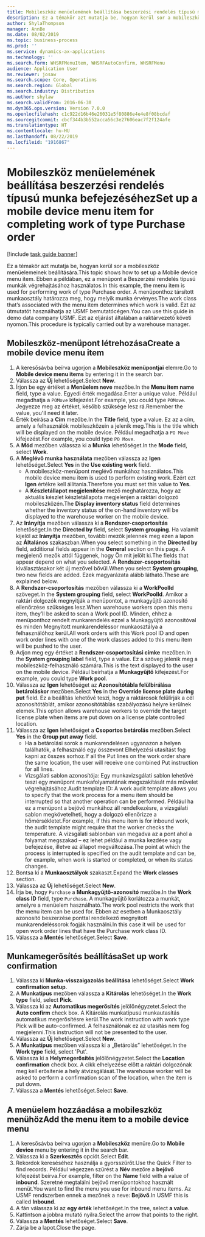 ```yaml
---
title: Mobileszköz menüelemének beállítása beszerzési rendelés típusú munka befejezéséhez
description: Ez a témakör azt mutatja be, hogyan kerül sor a mobileszköz menüelemeinek beállítására.
author: ShylaThompson
manager: AnnBe
ms.date: 08/02/2019
ms.topic: business-process
ms.prod: ''
ms.service: dynamics-ax-applications
ms.technology: ''
ms.search.form: WHSRFMenuItem, WHSRFAutoConfirm, WHSRFMenu
audience: Application User
ms.reviewer: josaw
ms.search.scope: Core, Operations
ms.search.region: Global
ms.search.industry: Distribution
ms.author: shylaw
ms.search.validFrom: 2016-06-30
ms.dyn365.ops.version: Version 7.0.0
ms.openlocfilehash: c1c922d16b46e26031e5f80886e4e4e8f08bcdaf
ms.sourcegitcommit: cbcf344b3b552acca56c3e27606eac7f2f124afe
ms.translationtype: HT
ms.contentlocale: hu-HU
ms.lasthandoff: 08/22/2019
ms.locfileid: "1916867"
---
```

# <a name="set-up-a-mobile-device-menu-item-for-completing-work-of-type-purchase-order"></a><span data-ttu-id="fccdc-103">Mobileszköz menüelemének beállítása beszerzési rendelés típusú munka befejezéséhez</span><span class="sxs-lookup"><span data-stu-id="fccdc-103">Set up a mobile device menu item for completing work of type Purchase order</span></span>

[!include [task guide banner](../../includes/task-guide-banner.md)]

<span data-ttu-id="fccdc-104">Ez a témakör azt mutatja be, hogyan kerül sor a mobileszköz menüelemeinek beállítására.</span><span class="sxs-lookup"><span data-stu-id="fccdc-104">This topic shows how to set up a Mobile device menu item.</span></span> <span data-ttu-id="fccdc-105">Ebben a példában, ez a menüpont a Beszerzési rendelés típusú munkák végrehajtásához használatos.</span><span class="sxs-lookup"><span data-stu-id="fccdc-105">In this example, the menu item is used for performing work of type Purchase order.</span></span> <span data-ttu-id="fccdc-106">A menüponthoz társított munkaosztály határozza meg, hogy melyik munka érvényes.</span><span class="sxs-lookup"><span data-stu-id="fccdc-106">The work class that’s associated with the menu item determines which work is valid.</span></span> <span data-ttu-id="fccdc-107">Ezt az útmutatót használhatja az USMF bemutatócégen.</span><span class="sxs-lookup"><span data-stu-id="fccdc-107">You can use this guide in demo data company USMF.</span></span> <span data-ttu-id="fccdc-108">Ezt az eljárást általában a raktárvezető követi nyomon.</span><span class="sxs-lookup"><span data-stu-id="fccdc-108">This procedure is typically carried out by a warehouse manager.</span></span>


## <a name="create-a-mobile-device-menu-item"></a><span data-ttu-id="fccdc-109">Mobileszköz-menüpont létrehozása</span><span class="sxs-lookup"><span data-stu-id="fccdc-109">Create a mobile device menu item</span></span>
1. <span data-ttu-id="fccdc-110">A keresősávba beírva ugorjon a **Mobileszköz menüpontjai** elemre.</span><span class="sxs-lookup"><span data-stu-id="fccdc-110">Go to **Mobile device menu items** by entering it in the search bar.</span></span>
2. <span data-ttu-id="fccdc-111">Válassza az **Új** lehetőséget.</span><span class="sxs-lookup"><span data-stu-id="fccdc-111">Select **New**.</span></span>
3. <span data-ttu-id="fccdc-112">Írjon be egy értéket a **Menüelem neve** mezőbe.</span><span class="sxs-lookup"><span data-stu-id="fccdc-112">In the **Menu item name** field, type a value.</span></span> <span data-ttu-id="fccdc-113">Egyedi érték megadása.</span><span class="sxs-lookup"><span data-stu-id="fccdc-113">Enter a unique value.</span></span> <span data-ttu-id="fccdc-114">Például megadhatja a `POMove` kifejezést.</span><span class="sxs-lookup"><span data-stu-id="fccdc-114">For example, you could type `POMove`.</span></span> <span data-ttu-id="fccdc-115">Jegyezze meg az értéket, később szüksége lesz rá.</span><span class="sxs-lookup"><span data-stu-id="fccdc-115">Remember the value, you'll need it later.</span></span>  
4. <span data-ttu-id="fccdc-116">Érték beírása a **Cím** mezőbe.</span><span class="sxs-lookup"><span data-stu-id="fccdc-116">In the **Title** field, type a value.</span></span> <span data-ttu-id="fccdc-117">Ez az a cím, amely a felhasználók mobileszközein a jelenik meg.</span><span class="sxs-lookup"><span data-stu-id="fccdc-117">This is the title which will be displayed on the mobile device.</span></span> <span data-ttu-id="fccdc-118">Például megadhatja a `PO Move` kifejezést.</span><span class="sxs-lookup"><span data-stu-id="fccdc-118">For example, you could type `PO Move`.</span></span>  
5. <span data-ttu-id="fccdc-119">A **Mód** mezőben válassza ki a **Munka** lehetőséget.</span><span class="sxs-lookup"><span data-stu-id="fccdc-119">In the **Mode** field, select **Work**.</span></span>
6. <span data-ttu-id="fccdc-120">A **Meglévő munka használata** mezőben válassza az **Igen** lehetőséget.</span><span class="sxs-lookup"><span data-stu-id="fccdc-120">Select **Yes** in the **Use existing work** field.</span></span>
    - <span data-ttu-id="fccdc-121">A mobileszköz-menüpont meglévő munkához használatos.</span><span class="sxs-lookup"><span data-stu-id="fccdc-121">This mobile device menu item is used to perform existing work.</span></span> <span data-ttu-id="fccdc-122">Ezért ezt **Igen** értékre kell állítania.</span><span class="sxs-lookup"><span data-stu-id="fccdc-122">Therefore you must set this value to **Yes**.</span></span>  
    - <span data-ttu-id="fccdc-123">A **Készletállapot megjelenítése** mező meghatározza, hogy az aktuális készlet készletállapota megjelenjen a raktári dolgozó mobileszközén.</span><span class="sxs-lookup"><span data-stu-id="fccdc-123">The **Display inventory status** field determines whether the inventory status of the on-hand inventory will be displayed to the warehouse worker on the mobile device.</span></span>  
7. <span data-ttu-id="fccdc-124">Az **Irányítja** mezőben válassza ki a **Rendszer-csoportosítás** lehetőséget.</span><span class="sxs-lookup"><span data-stu-id="fccdc-124">In the **Directed by** field, select **System grouping**.</span></span> <span data-ttu-id="fccdc-125">Ha valamit kijelöl az **Irányítja** mezőben, további mezők jelennek meg ezen a lapon az **Általános** szakaszban.</span><span class="sxs-lookup"><span data-stu-id="fccdc-125">When you select something in the **Directed by** field, additional fields appear in the **General** section on this page.</span></span> <span data-ttu-id="fccdc-126">A megjelenő mezők attól függenek, hogy Ön mit jelölt ki.</span><span class="sxs-lookup"><span data-stu-id="fccdc-126">The fields that appear depend on what you selected.</span></span> <span data-ttu-id="fccdc-127">A **Rendszer-csoportosítás** kiválasztásakor két új mezővel bővül.</span><span class="sxs-lookup"><span data-stu-id="fccdc-127">When you select **System grouping**, two new fields are added.</span></span> <span data-ttu-id="fccdc-128">Ezek magyarázata alább látható.</span><span class="sxs-lookup"><span data-stu-id="fccdc-128">These are explained below.</span></span>  
8. <span data-ttu-id="fccdc-129">A **Rendszer-csoportosítás** mezőben válassza ki a **WorkPoolId** szöveget.</span><span class="sxs-lookup"><span data-stu-id="fccdc-129">In the **System grouping** field, select **WorkPoolId**.</span></span> <span data-ttu-id="fccdc-130">Amikor a raktári dolgozók megnyitják a menüpontot, a munkagyűjtő azonosító ellenőrzése szükséges lesz.</span><span class="sxs-lookup"><span data-stu-id="fccdc-130">When warehouse workers open this menu item, they’ll be asked to scan a Work pool ID.</span></span> <span data-ttu-id="fccdc-131">Minden, ehhez a menüponthoz rendelt munkarendelés ezzel a Munkagyűjtő azonosítóval és minden Megnyitott munkarendeléssor munkaosztálya a felhasználóhoz kerül.</span><span class="sxs-lookup"><span data-stu-id="fccdc-131">All work orders with this Work pool ID and open work order lines with one of the work classes added to this menu item will be pushed to the user.</span></span>  
9. <span data-ttu-id="fccdc-132">Adjon meg egy értéket a **Rendszer-csoportosítási címke** mezőben.</span><span class="sxs-lookup"><span data-stu-id="fccdc-132">In the **System grouping label** field, type a value.</span></span> <span data-ttu-id="fccdc-133">Ez a szöveg jelenik meg a mobileszköz-felhasználó számára.</span><span class="sxs-lookup"><span data-stu-id="fccdc-133">This is the text displayed to the user on the mobile device.</span></span> <span data-ttu-id="fccdc-134">Például beírhatja a **Munkagyűjtő** kifejezést.</span><span class="sxs-lookup"><span data-stu-id="fccdc-134">For example, you could type **Work pool**.</span></span>  
10. <span data-ttu-id="fccdc-135">Válassza az **Igen** lehetőséget az **Azonosítótábla felülbírálása betároláskor** mezőben.</span><span class="sxs-lookup"><span data-stu-id="fccdc-135">Select **Yes** in the **Override license plate during put** field.</span></span> <span data-ttu-id="fccdc-136">Ez a beállítás lehetővé teszi, hogy a raktárosok felülírják a cél azonosítótáblát, amikor azonosítótáblás szabályozású helyre kerülnek elemek.</span><span class="sxs-lookup"><span data-stu-id="fccdc-136">This option allows warehouse workers to override the target license plate when items are put down on a license plate controlled location.</span></span>  
11. <span data-ttu-id="fccdc-137">Válassza az **Igen** lehetőséget a **Csoportos betárolás** mezőben.</span><span class="sxs-lookup"><span data-stu-id="fccdc-137">Select **Yes** in the **Group put away** field.</span></span>
    - <span data-ttu-id="fccdc-138">Ha a betárolási sorok a munkarendelésen ugyanazon a helyen találhatók, a felhasználó egy összevont Elhelyezési utasítást fog kapni az összes sorhoz.</span><span class="sxs-lookup"><span data-stu-id="fccdc-138">If all the Put lines on the work order share the same location, the user will receive one combined Put instruction for all lines.</span></span> 
    - <span data-ttu-id="fccdc-139">Vizsgálati sablon azonosítója: Egy munkavizsgálati sablon lehetővé teszi egy menüpont munkafolyamatának megszakítását más művelet végrehajtásához.</span><span class="sxs-lookup"><span data-stu-id="fccdc-139">Audit template ID: A work audit template allows you to specify that the work process for a menu item should be interrupted so that another operation can be performed.</span></span> <span data-ttu-id="fccdc-140">Például ha ez a menüpont a bejövő munkához áll rendelkezésre, a vizsgálati sablon megkövetelheti, hogy a dolgozó ellenőrizze a hőmérsékletet.</span><span class="sxs-lookup"><span data-stu-id="fccdc-140">For example, if this menu item is for inbound work, the audit template might require that the worker checks the temperature.</span></span> <span data-ttu-id="fccdc-141">A vizsgálati sablonban van megadva az a pont ahol a folyamat megszakad – ez lehet például a munka kezdése vagy befejezése, illetve az állapot megváltozása.</span><span class="sxs-lookup"><span data-stu-id="fccdc-141">The point at which the process is interrupted is specified on the audit template and can be, for example, when work is started or completed, or when its status changes.</span></span>  
12. <span data-ttu-id="fccdc-142">Bontsa ki a **Munkaosztályok** szakaszt.</span><span class="sxs-lookup"><span data-stu-id="fccdc-142">Expand the **Work classes** section.</span></span>
13. <span data-ttu-id="fccdc-143">Válassza az **Új** lehetőséget.</span><span class="sxs-lookup"><span data-stu-id="fccdc-143">Select **New**.</span></span>
14. <span data-ttu-id="fccdc-144">Írja be, hogy `Purchase` a **Munkagyűjtő-azonosító** mezőbe.</span><span class="sxs-lookup"><span data-stu-id="fccdc-144">In the **Work class ID** field, type `Purchase`.</span></span> <span data-ttu-id="fccdc-145">A munkagyűjtő korlátozza a munkát, amelyre a menüelem használható.</span><span class="sxs-lookup"><span data-stu-id="fccdc-145">The work pool restricts the work that the menu item can be used for.</span></span> <span data-ttu-id="fccdc-146">Ebben az esetben a Munkaosztály azonosító beszerzése ponttal rendelkező megnyitott munkarendeléssorok fogják használni.</span><span class="sxs-lookup"><span data-stu-id="fccdc-146">In this case it will be used for open work order lines that have the Purchase work class ID.</span></span>  
15. <span data-ttu-id="fccdc-147">Válassza a **Mentés** lehetőséget.</span><span class="sxs-lookup"><span data-stu-id="fccdc-147">Select **Save**.</span></span>

## <a name="set-up-work-confirmation"></a><span data-ttu-id="fccdc-148">Munkamegerősítés beállítása</span><span class="sxs-lookup"><span data-stu-id="fccdc-148">Set up work confirmation</span></span>
1. <span data-ttu-id="fccdc-149">Válassza ki **Munka-visszaigazolás beállítása** lehetőséget.</span><span class="sxs-lookup"><span data-stu-id="fccdc-149">Select **Work confirmation setup**.</span></span>
2. <span data-ttu-id="fccdc-150">A **Munkatípus** mezőben válassza a **Kitárolás** lehetőséget.</span><span class="sxs-lookup"><span data-stu-id="fccdc-150">In the **Work type** field, select **Pick**.</span></span>
3. <span data-ttu-id="fccdc-151">Válassza ki az **Automatikus megerősítés** jelölőnégyzetet.</span><span class="sxs-lookup"><span data-stu-id="fccdc-151">Select the **Auto confirm** check box.</span></span> <span data-ttu-id="fccdc-152">A Kitárolás munkatípusú munkautasítás automatikus megerősítésre kerül.</span><span class="sxs-lookup"><span data-stu-id="fccdc-152">The work instruction with work type Pick will be auto-confirmed.</span></span> <span data-ttu-id="fccdc-153">A felhasználónak ez az utasítás nem fog megjelenni.</span><span class="sxs-lookup"><span data-stu-id="fccdc-153">This instruction will not be presented to the user.</span></span>  
4. <span data-ttu-id="fccdc-154">Válassza az **Új** lehetőséget.</span><span class="sxs-lookup"><span data-stu-id="fccdc-154">Select **New**.</span></span>
5. <span data-ttu-id="fccdc-155">A **Munkatípus** mezőben válassza ki a „Betárolás” lehetőséget.</span><span class="sxs-lookup"><span data-stu-id="fccdc-155">In the **Work type** field, select 'Put'.</span></span>
6. <span data-ttu-id="fccdc-156">Válassza ki a **Helymegerősítés** jelölőnégyzetet.</span><span class="sxs-lookup"><span data-stu-id="fccdc-156">Select the **Location confirmation** check box.</span></span> <span data-ttu-id="fccdc-157">A cikk elhelyezése előtt a raktári dolgozónak meg kell erősítenie a hely átvizsgálását.</span><span class="sxs-lookup"><span data-stu-id="fccdc-157">The warehouse worker will be asked to perform a confirmation scan of the location, when the item is put down.</span></span>  
7. <span data-ttu-id="fccdc-158">Válassza a **Mentés** lehetőséget.</span><span class="sxs-lookup"><span data-stu-id="fccdc-158">Select **Save**.</span></span>

## <a name="add-the-menu-item-to-a-mobile-device-menu"></a><span data-ttu-id="fccdc-159">A menüelem hozzáadása a mobileszköz menühöz</span><span class="sxs-lookup"><span data-stu-id="fccdc-159">Add the menu item to a mobile device menu</span></span>
1. <span data-ttu-id="fccdc-160">A keresősávba beírva ugorjon a **Mobileszköz** menüre.</span><span class="sxs-lookup"><span data-stu-id="fccdc-160">Go to **Mobile device** menu by entering it in the search bar.</span></span>
2. <span data-ttu-id="fccdc-161">Válassza ki a **Szerkesztés** opciót.</span><span class="sxs-lookup"><span data-stu-id="fccdc-161">Select **Edit**.</span></span>
3. <span data-ttu-id="fccdc-162">Rekordok kereséséhez használja a gyorsszűrőt.</span><span class="sxs-lookup"><span data-stu-id="fccdc-162">Use the Quick Filter to find records.</span></span> <span data-ttu-id="fccdc-163">Például végezzen szűrést a **Név** mezőre a **bejövő** kifejezést beírva.</span><span class="sxs-lookup"><span data-stu-id="fccdc-163">For example, filter on the **Name** field with a value of **inbound**.</span></span> <span data-ttu-id="fccdc-164">Szeretné megtalálni bejövő menüpontokhoz használt menüt.</span><span class="sxs-lookup"><span data-stu-id="fccdc-164">You want to find the menu you use for inbound menu items.</span></span> <span data-ttu-id="fccdc-165">Az USMF rendszerben ennek a mezőnek a neve: **Bejövő**.</span><span class="sxs-lookup"><span data-stu-id="fccdc-165">In USMF this is called **Inbound**.</span></span>  
4. <span data-ttu-id="fccdc-166">A fán válassza ki az **egy érték** lehetőséget.</span><span class="sxs-lookup"><span data-stu-id="fccdc-166">In the tree, select **a value**.</span></span>
5. <span data-ttu-id="fccdc-167">Kattintson a jobbra mutató nyílra.</span><span class="sxs-lookup"><span data-stu-id="fccdc-167">Select the arrow that points to the right.</span></span>
6. <span data-ttu-id="fccdc-168">Válassza a **Mentés** lehetőséget.</span><span class="sxs-lookup"><span data-stu-id="fccdc-168">Select **Save**.</span></span>
7. <span data-ttu-id="fccdc-169">Zárja be a lapot.</span><span class="sxs-lookup"><span data-stu-id="fccdc-169">Close the page.</span></span>
